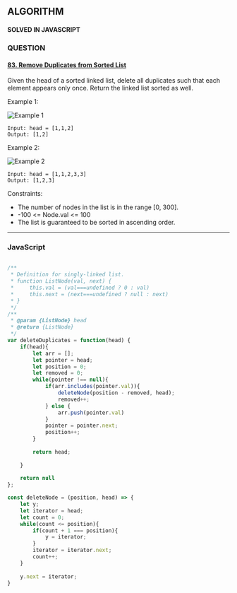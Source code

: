 ## ALGORITHM

#### SOLVED IN JAVASCRIPT
### QUESTION

#### [83. Remove Duplicates from Sorted List](https://leetcode.com/problems/remove-duplicates-from-sorted-list/)

Given the head of a sorted linked list, delete all duplicates such that each element appears only once. Return the linked list sorted as well.

 
Example 1:

![Example 1](https://assets.leetcode.com/uploads/2021/01/04/list1.jpg)

```
Input: head = [1,1,2]
Output: [1,2]
```

Example 2:

![Example 2](https://assets.leetcode.com/uploads/2021/01/04/list2.jpg)
```
Input: head = [1,1,2,3,3]
Output: [1,2,3]
```

Constraints:

* The number of nodes in the list is in the range [0, 300].
* -100 <= Node.val <= 100
* The list is guaranteed to be sorted in ascending order.

-----

### JavaScript

```js

/**
 * Definition for singly-linked list.
 * function ListNode(val, next) {
 *     this.val = (val===undefined ? 0 : val)
 *     this.next = (next===undefined ? null : next)
 * }
 */
/**
 * @param {ListNode} head
 * @return {ListNode}
 */
var deleteDuplicates = function(head) {
    if(head){
        let arr = [];
        let pointer = head;
        let position = 0;
        let removed = 0;
        while(pointer !== null){
            if(arr.includes(pointer.val)){
                deleteNode(position - removed, head);
                removed++;
            } else {
                arr.push(pointer.val)
            }
            pointer = pointer.next;
            position++;
        }
        
        return head;
        
    }
    
    return null  
};

const deleteNode = (position, head) => {
    let y;
    let iterator = head;
    let count = 0;
    while(count <= position){
        if(count + 1 === position){
            y = iterator;
        }
        iterator = iterator.next;
        count++;
    }
    
    y.next = iterator;
}

```
